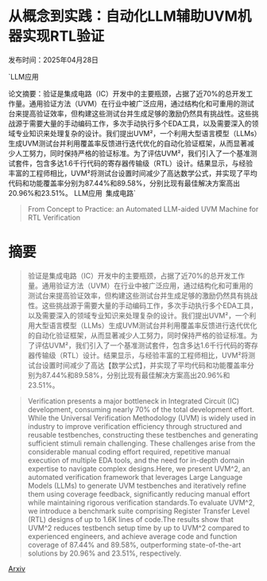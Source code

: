 # 从概念到实践：自动化LLM辅助UVM机器实现RTL验证

发布时间：2025年04月28日

`LLM应用

论文摘要：验证是集成电路（IC）开发中的主要瓶颈，占据了近70%的总开发工作量。通用验证方法（UVM）在行业中被广泛应用，通过结构化和可重用的测试台来提高验证效率，但构建这些测试台并生成足够的激励仍然具有挑战性。这些挑战源于需要大量的手动编码工作，多次手动执行多个EDA工具，以及需要深入的领域专业知识来处理复杂的设计。我们提出UVM²，一个利用大型语言模型（LLMs）生成UVM测试台并利用覆盖率反馈进行迭代优化的自动化验证框架，从而显著减少人工努力，同时保持严格的验证标准。为了评估UVM²，我们引入了一个基准测试套件，包含多达1.6千行代码的寄存器传输级（RTL）设计。结果显示，与经验丰富的工程师相比，UVM²将测试台设置时间减少了高达数学公式，并实现了平均代码和功能覆盖率分别为87.44%和89.58%，分别比现有最佳解决方案高出20.96%和23.51%。
LLM应用` `集成电路`

> From Concept to Practice: an Automated LLM-aided UVM Machine for RTL Verification

# 摘要

> 验证是集成电路（IC）开发中的主要瓶颈，占据了近70%的总开发工作量。通用验证方法（UVM）在行业中被广泛应用，通过结构化和可重用的测试台来提高验证效率，但构建这些测试台并生成足够的激励仍然具有挑战性。这些挑战源于需要大量的手动编码工作，多次手动执行多个EDA工具，以及需要深入的领域专业知识来处理复杂的设计。我们提出UVM²，一个利用大型语言模型（LLMs）生成UVM测试台并利用覆盖率反馈进行迭代优化的自动化验证框架，从而显著减少人工努力，同时保持严格的验证标准。为了评估UVM²，我们引入了一个基准测试套件，包含多达1.6千行代码的寄存器传输级（RTL）设计。结果显示，与经验丰富的工程师相比，UVM²将测试台设置时间减少了高达【数学公式】，并实现了平均代码和功能覆盖率分别为87.44%和89.58%，分别比现有最佳解决方案高出20.96%和23.51%。

> Verification presents a major bottleneck in Integrated Circuit (IC) development, consuming nearly 70% of the total development effort. While the Universal Verification Methodology (UVM) is widely used in industry to improve verification efficiency through structured and reusable testbenches, constructing these testbenches and generating sufficient stimuli remain challenging. These challenges arise from the considerable manual coding effort required, repetitive manual execution of multiple EDA tools, and the need for in-depth domain expertise to navigate complex designs.Here, we present UVM^2, an automated verification framework that leverages Large Language Models (LLMs) to generate UVM testbenches and iteratively refine them using coverage feedback, significantly reducing manual effort while maintaining rigorous verification standards.To evaluate UVM^2, we introduce a benchmark suite comprising Register Transfer Level (RTL) designs of up to 1.6K lines of code.The results show that UVM^2 reduces testbench setup time by up to UVM^2 compared to experienced engineers, and achieve average code and function coverage of 87.44% and 89.58%, outperforming state-of-the-art solutions by 20.96% and 23.51%, respectively.

[Arxiv](https://arxiv.org/abs/2504.19959)
